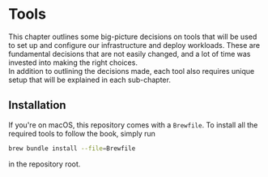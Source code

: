 # Tools

This chapter outlines some big-picture decisions on tools that will be used to set up and configure our infrastructure and deploy workloads. These are fundamental decisions that are not easily changed, and a lot of time was invested into making the right choices.  
In addition to outlining the decisions made, each tool also requires unique setup that will be explained in each sub-chapter.

## Installation

If you're on macOS, this repository comes with a `Brewfile`. To install all the required tools to follow the book, simply run

```sh
brew bundle install --file=Brewfile
```

in the repository root.
